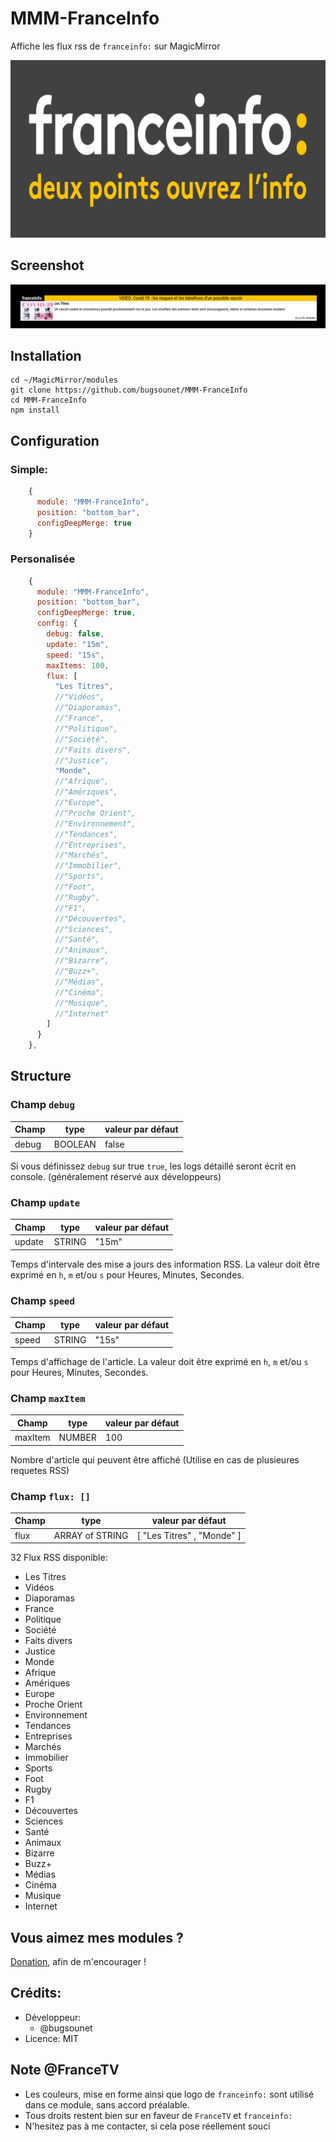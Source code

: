 # MMM-FranceInfo

Affiche les flux rss de `franceinfo:` sur MagicMirror

![](https://raw.githubusercontent.com/bugsounet/MMM-FranceInfo/dev/franceinfo.png)

## Screenshot

![](https://raw.githubusercontent.com/bugsounet/MMM-FranceInfo/main/FRINFO.png)

## Installation
```
cd ~/MagicMirror/modules
git clone https://github.com/bugsounet/MMM-FranceInfo
cd MMM-FranceInfo
npm install
```

## Configuration

### Simple:
```js
    {
      module: "MMM-FranceInfo",
      position: "bottom_bar",
      configDeepMerge: true
    }
```

### Personalisée
```js
    {
      module: "MMM-FranceInfo",
      position: "bottom_bar",
      configDeepMerge: true,
      config: {
        debug: false,
        update: "15m",
        speed: "15s",
        maxItems: 100,
        flux: [
          "Les Titres",
          //"Vidéos",
          //"Diaporamas",
          //"France",
          //"Politique",
          //"Société",
          //"Faits divers",
          //"Justice",
          "Monde",
          //"Afrique",
          //"Amériques",
          //"Europe",
          //"Proche Orient",
          //"Environnement",
          //"Tendances",
          //"Entreprises",
          //"Marchés",
          //"Immobilier",
          //"Sports",
          //"Foot",
          //"Rugby",
          //"F1",
          //"Découvertes",
          //"Sciences",
          //"Santé",
          //"Animaux",
          //"Bizarre",
          //"Buzz+",
          //"Médias",
          //"Cinéma",
          //"Musique",
          //"Internet"
        ]
      }
    },
```

## Structure

### Champ `debug`
|Champ | type | valeur par défaut
|---|---|---
|debug | BOOLEAN | false

Si vous définissez `debug` sur true `true`, les logs détaillé seront écrit en console. (généralement réservé aux développeurs)

### Champ `update`
|Champ | type | valeur par défaut
|---|---|---
|update | STRING | "15m"

Temps d'intervale des mise a jours des information RSS. La valeur doit être exprimé en `h`, `m` et/ou `s` pour Heures, Minutes, Secondes.

### Champ `speed`
|Champ | type | valeur par défaut
|---|---|---
|speed | STRING | "15s"

Temps d'affichage de l'article. La valeur doit être exprimé en `h`, `m` et/ou `s` pour Heures, Minutes, Secondes.

### Champ `maxItem`
|Champ | type | valeur par défaut
|---|---|---
|maxItem | NUMBER | 100

Nombre d'article qui peuvent être affiché (Utilise en cas de plusieures requetes RSS)

### Champ `flux: []`
|Champ | type | valeur par défaut
|---|---|---
|flux | ARRAY of STRING | [ "Les Titres" , "Monde" ]

32 Flux RSS disponible:
 * Les Titres
 * Vidéos
 * Diaporamas
 * France
 * Politique
 * Société
 * Faits divers
 * Justice
 * Monde
 * Afrique
 * Amériques
 * Europe
 * Proche Orient
 * Environnement
 * Tendances
 * Entreprises
 * Marchés
 * Immobilier
 * Sports
 * Foot
 * Rugby
 * F1
 * Découvertes
 * Sciences
 * Santé
 * Animaux
 * Bizarre
 * Buzz+
 * Médias
 * Cinéma
 * Musique
 * Internet

## Vous aimez mes modules ?
[Donation](https://www.paypal.com/cgi-bin/webscr?cmd=_s-xclick&hosted_button_id=TTHRH94Y4KL36&source=url), afin de m'encourager !

## Crédits:
 * Développeur:
   * @bugsounet
 * Licence: MIT
 
## Note @FranceTV
* Les couleurs, mise en forme ainsi que logo de `franceinfo:` sont utilisé dans ce module, sans accord préalable.
* Tous droits restent bien sur en faveur de `FranceTV` et `franceinfo:`
* N'hesitez pas à me contacter, si cela pose réellement souci
